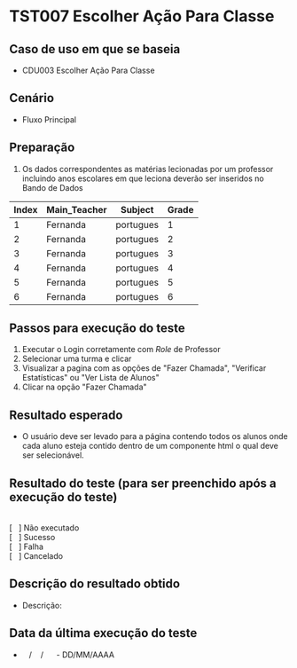 # TST007 Escolher Ação Para Classe

## Caso de uso em que se baseia
- CDU003 Escolher Ação Para Classe

## Cenário
- Fluxo Principal

## Preparação
1. Os dados correspondentes as matérias lecionadas por um professor incluindo anos escolares em que leciona deverão ser inseridos no Bando de Dados

| Index | Main_Teacher | Subject | Grade |
|-------|--------------|---------|-------|
|   1   |   Fernanda  |  portugues   |   1   |
|   2   |   Fernanda  |  portugues   |   2   |
|   3   |   Fernanda  |  portugues   |   3   |
|   4   |   Fernanda  |  portugues   |   4   |
|   5   |   Fernanda  |  portugues   |   5   |
|   6   |   Fernanda  |  portugues   |   6   |


## Passos para execução do teste
1. Executar o Login corretamente com *Role* de Professor
2. Selecionar uma turma e clicar
3. Visualizar a pagina com as opções de "Fazer Chamada", "Verificar Estatísticas" ou "Ver Lista de Alunos"
4. Clicar na opção "Fazer Chamada"

## Resultado esperado
- O usuário deve ser levado para a página contendo todos os alunos onde cada aluno esteja contido dentro de um componente html o qual deve ser selecionável.

## Resultado do teste (para ser preenchido após a execução do teste)
<br>
[&nbsp;&nbsp;&nbsp;] Não executado
<br>
[&nbsp;&nbsp;&nbsp;] Sucesso
<br>
[&nbsp;&nbsp;&nbsp;] Falha
<br>
[&nbsp;&nbsp;&nbsp;] Cancelado

## Descrição do resultado obtido
- Descrição: 

## Data da última execução do teste
-  &nbsp;&nbsp; / &nbsp;&nbsp; / &nbsp;&nbsp;&nbsp;&nbsp; - DD/MM/AAAA
